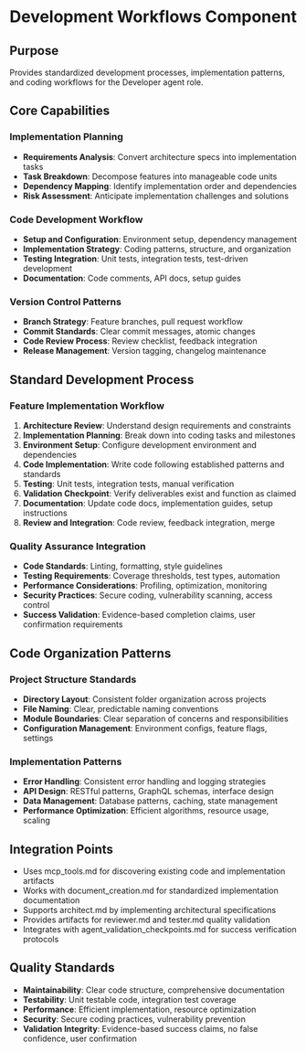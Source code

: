 # Development Workflows Component

## Purpose
Provides standardized development processes, implementation patterns, and coding workflows for the Developer agent role.

## Core Capabilities

### Implementation Planning
- **Requirements Analysis**: Convert architecture specs into implementation tasks
- **Task Breakdown**: Decompose features into manageable code units
- **Dependency Mapping**: Identify implementation order and dependencies
- **Risk Assessment**: Anticipate implementation challenges and solutions

### Code Development Workflow
- **Setup and Configuration**: Environment setup, dependency management
- **Implementation Strategy**: Coding patterns, structure, and organization
- **Testing Integration**: Unit tests, integration tests, test-driven development
- **Documentation**: Code comments, API docs, setup guides

### Version Control Patterns
- **Branch Strategy**: Feature branches, pull request workflow
- **Commit Standards**: Clear commit messages, atomic changes
- **Code Review Process**: Review checklist, feedback integration
- **Release Management**: Version tagging, changelog maintenance

## Standard Development Process

### Feature Implementation Workflow
1. **Architecture Review**: Understand design requirements and constraints
2. **Implementation Planning**: Break down into coding tasks and milestones
3. **Environment Setup**: Configure development environment and dependencies
4. **Code Implementation**: Write code following established patterns and standards
5. **Testing**: Unit tests, integration tests, manual verification
6. **Validation Checkpoint**: Verify deliverables exist and function as claimed
7. **Documentation**: Update code docs, implementation guides, setup instructions
8. **Review and Integration**: Code review, feedback integration, merge

### Quality Assurance Integration
- **Code Standards**: Linting, formatting, style guidelines
- **Testing Requirements**: Coverage thresholds, test types, automation
- **Performance Considerations**: Profiling, optimization, monitoring
- **Security Practices**: Secure coding, vulnerability scanning, access control
- **Success Validation**: Evidence-based completion claims, user confirmation requirements

## Code Organization Patterns

### Project Structure Standards
- **Directory Layout**: Consistent folder organization across projects
- **File Naming**: Clear, predictable naming conventions
- **Module Boundaries**: Clear separation of concerns and responsibilities
- **Configuration Management**: Environment configs, feature flags, settings

### Implementation Patterns
- **Error Handling**: Consistent error handling and logging strategies
- **API Design**: RESTful patterns, GraphQL schemas, interface design
- **Data Management**: Database patterns, caching, state management
- **Performance Optimization**: Efficient algorithms, resource usage, scaling

## Integration Points
- Uses mcp_tools.md for discovering existing code and implementation artifacts
- Works with document_creation.md for standardized implementation documentation
- Supports architect.md by implementing architectural specifications
- Provides artifacts for reviewer.md and tester.md quality validation
- Integrates with agent_validation_checkpoints.md for success verification protocols

## Quality Standards
- **Maintainability**: Clear code structure, comprehensive documentation
- **Testability**: Unit testable code, integration test coverage
- **Performance**: Efficient implementation, resource optimization
- **Security**: Secure coding practices, vulnerability prevention
- **Validation Integrity**: Evidence-based success claims, no false confidence, user confirmation
